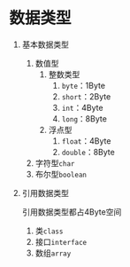 # 数据类型

1. 基本数据类型

	1. 数值型
		1. 整数类型
			1. `byte`：1Byte
			2. `short`：2Byte
			3. `int`：4Byte
			4. `long`：8Byte
		2. 浮点型
			1. `float`：4Byte
			2. `double`：8Byte
	2. 字符型`char`
	3. 布尔型`boolean`

2. 引用数据类型

	引用数据类型都占4Byte空间

	1. 类`class`
	2. 接口`interface`
	3. 数组`array`